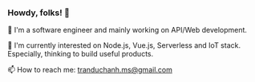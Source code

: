 ### Howdy, folks! 👋

<!--
**hanhdt/hanhdt** is a ✨ _special_ ✨ repository because its `README.md` (this file) appears on your GitHub profile.

Here are some ideas to get you started:

- 🔭 I’m currently working on ...
- 🌱 I’m currently learning ...
- 👯 I’m looking to collaborate on ...
- 🤔 I’m looking for help with ...
- 💬 Ask me about ...
- 📫 How to reach me: ...
- 😄 Pronouns: ...
- ⚡ Fun fact: ...
-->

🌱 I'm a software engineer and mainly working on API/Web development.

💬 I'm currently interested on Node.js, Vue.js, Serverless and IoT stack. Especially, thinking to build useful products.

📫 How to reach me: tranduchanh.ms@gmail.com
